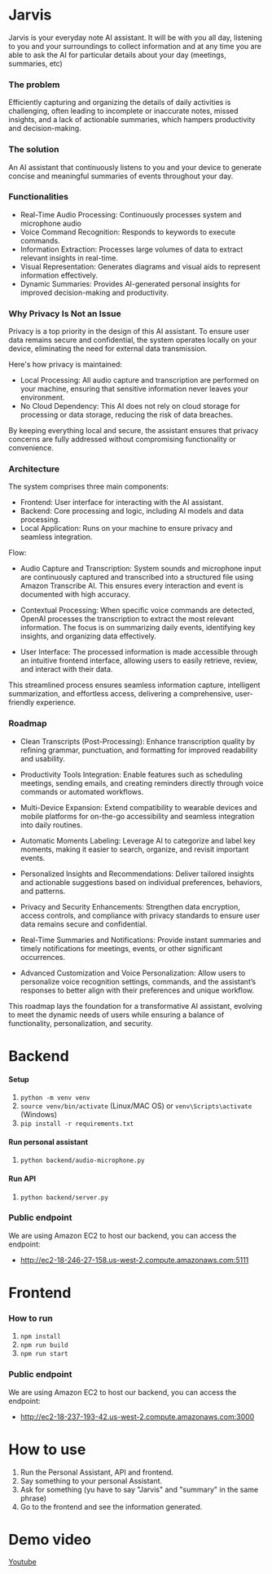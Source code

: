 # Jarvis 

Jarvis is your everyday note AI assistant. It will be with you all day, listening to you and your surroundings to collect information and at any time you are able to ask the AI for particular details about your day (meetings, summaries, etc)

### The problem

Efficiently capturing and organizing the details of daily activities is challenging, often leading to incomplete or inaccurate notes, missed insights, and a lack of actionable summaries, which hampers productivity and decision-making.

### The solution

An AI assistant that continuously listens to you and your device to generate concise and meaningful summaries of events throughout your day.

### Functionalities

- Real-Time Audio Processing: Continuously processes system and microphone audio
- Voice Command Recognition: Responds to keywords to execute commands.
- Information Extraction: Processes large volumes of data to extract relevant insights in real-time.
- Visual Representation: Generates diagrams and visual aids to represent information effectively.
- Dynamic Summaries: Provides AI-generated personal insights for improved decision-making and productivity.

### Why Privacy Is Not an Issue

Privacy is a top priority in the design of this AI assistant. To ensure user data remains secure and confidential, the system operates locally on your device, eliminating the need for external data transmission. 

Here's how privacy is maintained:
- Local Processing: All audio capture and transcription are performed on your machine, ensuring that sensitive information never leaves your environment.
- No Cloud Dependency: This AI does not rely on cloud storage for processing or data storage, reducing the risk of data breaches.

By keeping everything local and secure, the assistant ensures that privacy concerns are fully addressed without compromising functionality or convenience.

### Architecture

The system comprises three main components:

- Frontend: User interface for interacting with the AI assistant.
- Backend: Core processing and logic, including AI models and data processing.
- Local Application: Runs on your machine to ensure privacy and seamless integration.

Flow:
 - Audio Capture and Transcription: System sounds and microphone input are continuously captured and transcribed into a structured file using Amazon Transcribe AI. This ensures every interaction and event is documented with high accuracy.

 - Contextual Processing: When specific voice commands are detected, OpenAI processes the transcription to extract the most relevant information. The focus is on summarizing daily events, identifying key insights, and organizing data effectively.

- User Interface: The processed information is made accessible through an intuitive frontend interface, allowing users to easily retrieve, review, and interact with their data.

This streamlined process ensures seamless information capture, intelligent summarization, and effortless access, delivering a comprehensive, user-friendly experience.


### Roadmap

- Clean Transcripts (Post-Processing): Enhance transcription quality by refining grammar, punctuation, and formatting for improved readability and usability.

- Productivity Tools Integration: Enable features such as scheduling meetings, sending emails, and creating reminders directly through voice commands or automated workflows.

- Multi-Device Expansion: Extend compatibility to wearable devices and mobile platforms for on-the-go accessibility and seamless integration into daily routines.

- Automatic Moments Labeling: Leverage AI to categorize and label key moments, making it easier to search, organize, and revisit important events.

- Personalized Insights and Recommendations: Deliver tailored insights and actionable suggestions based on individual preferences, behaviors, and patterns.

- Privacy and Security Enhancements: Strengthen data encryption, access controls, and compliance with privacy standards to ensure user data remains secure and confidential.

- Real-Time Summaries and Notifications: Provide instant summaries and timely notifications for meetings, events, or other significant occurrences.

- Advanced Customization and Voice Personalization: Allow users to personalize voice recognition settings, commands, and the assistant’s responses to better align with their preferences and unique workflow.

This roadmap lays the foundation for a transformative AI assistant, evolving to meet the dynamic needs of users while ensuring a balance of functionality, personalization, and security.

# Backend

#### Setup

1. `python -m venv venv`
2. `source venv/bin/activate` (Linux/MAC OS) or `venv\Scripts\activate` (Windows)
3. `pip install -r requirements.txt`

#### Run personal assistant

1. `python backend/audio-microphone.py`

#### Run API

1. `python backend/server.py`

### Public endpoint

We are using Amazon EC2 to host our backend, you can access the endpoint:
- http://ec2-18-246-27-158.us-west-2.compute.amazonaws.com:5111

# Frontend

### How to run

1. `npm install`
2. `npm run build`
3. `npm run start`

### Public endpoint

We are using Amazon EC2 to host our backend, you can access the endpoint:
- http://ec2-18-237-193-42.us-west-2.compute.amazonaws.com:3000

# How to use

1. Run the Personal Assistant, API and frontend.
2. Say something to your personal Assistant.
3. Ask for something (yu have to say "Jarvis" and "summary" in the same phrase)
4. Go to the frontend and see the information generated.

# Demo video

[Youtube](https://youtu.be/lSWkCS58zUY)
